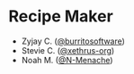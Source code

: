 # Recipe Maker
- Zyjay C. ([@burritosoftware](https://github.com/burritosoftware))
- Stevie C. ([@xethrus-org](https://github.com/xethrus-org))
- Noah M. ([@N-Menache](https://github.com/N-Menache))
